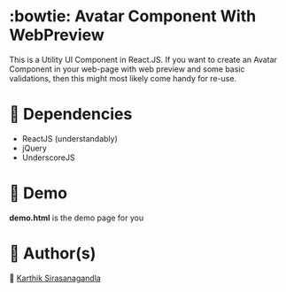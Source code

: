 # :bowtie: Avatar Component With WebPreview
  This is a Utility UI Component in React.JS. If you want to create an Avatar Component in your web-page with web preview and some basic validations, then this might most likely come handy for re-use.

# :couple: Dependencies
* ReactJS (understandably)
* jQuery
* UnderscoreJS

# :couplekiss: Demo
**demo.html** is the demo page for you

# :pencil: Author(s)
  :man: [Karthik Sirasanagandla](https://github.com/karthiks)
